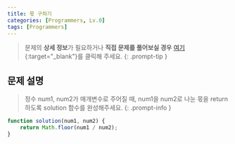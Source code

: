 ```yaml
---
title: 몫 구하기
categories: [Programmers, Lv.0]
tags: [Programmers]
---
```


> 문제의 **상세 정보**가 필요하거나 **직접 문제를 풀어보실 경우** [여기](https://school.programmers.co.kr/learn/courses/30/lessons/120805){:target="_blank"}를 클릭해 주세요.
{: .prompt-tip }

## 문제 설명

> 정수 num1, num2가 매개변수로 주어질 때, num1을 num2로 나눈 몫을 return 하도록 solution 함수를 완성해주세요.
{: .prompt-info }

```js
function solution(num1, num2) {
    return Math.floor(num1 / num2);
}
```